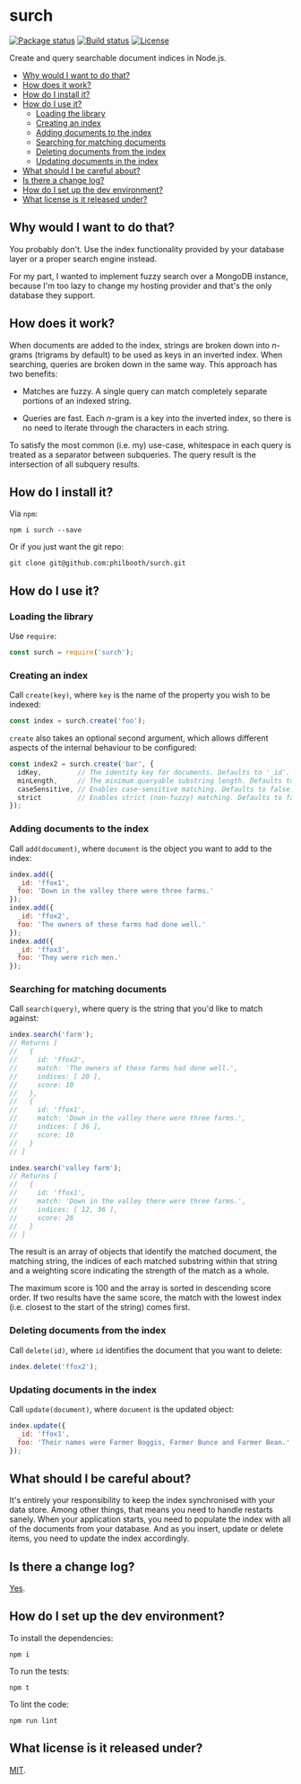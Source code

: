 # surch

[![Package status](https://img.shields.io/npm/v/surch.svg?style=flat-square)](https://www.npmjs.com/package/surch)
[![Build status](https://img.shields.io/travis/philbooth/surch.svg?style=flat-square)](https://travis-ci.org/philbooth/surch)
[![License](https://img.shields.io/github/license/philbooth/surch.svg?style=flat-square)](https://opensource.org/licenses/MIT)

Create and query
searchable document indices
in Node.js.

* [Why would I want to do that?](#why-would-i-want-to-do-that)
* [How does it work?](#how-does-it-work)
* [How do I install it?](#how-do-i-install-it)
* [How do I use it?](#how-do-i-use-it)
  * [Loading the library](#loading-the-library)
  * [Creating an index](#creating-an-index)
  * [Adding documents to the index](#adding-documents-to-the-index)
  * [Searching for matching documents](#searching-for-matching-documents)
  * [Deleting documents from the index](#deleting-documents-from-the-index)
  * [Updating documents in the index](#updating-documents-in-the-index)
* [What should I be careful about?](#what-should-i-be-careful-about)
* [Is there a change log?](#is-there-a-change-log)
* [How do I set up the dev environment?](#how-do-i-set-up-the-dev-environment)
* [What license is it released under?](#what-license-is-it-released-under)

## Why would I want to do that?

You probably don't.
Use the index functionality
provided by your database layer
or a proper search engine
instead.

For my part,
I wanted to implement fuzzy search
over a MongoDB instance,
because I'm too lazy
to change my hosting provider
and that's the only database they support.

## How does it work?

When documents are added to the index,
strings are broken down into *n*-grams
(trigrams by default)
to be used as keys
in an inverted index.
When searching,
queries are broken down
in the same way.
This approach has two benefits:

* Matches are fuzzy.
  A single query
  can match completely separate portions
  of an indexed string.

* Queries are fast.
  Each *n*-gram is a key
  into the inverted index,
  so there is no need
  to iterate through
  the characters in each string.

To satisfy
the most common (i.e. my) use-case,
whitespace in each query
is treated as a separator
between subqueries.
The query result
is the intersection
of all subquery results.

## How do I install it?

Via `npm`:

```
npm i surch --save
```

Or if you just want the git repo:

```
git clone git@github.com:philbooth/surch.git
```

## How do I use it?

### Loading the library

Use `require`:

```js
const surch = require('surch');
```

### Creating an index

Call `create(key)`,
where `key` is the name
of the property
you wish to be indexed:

```js
const index = surch.create('foo');
```

`create` also takes
an optional second argument,
which allows different aspects
of the internal behaviour
to be configured:

```js
const index2 = surch.create('bar', {
  idKey,         // The identity key for documents. Defaults to '_id'.
  minLength,     // The minimum queryable substring length. Defaults to 3.
  caseSensitive, // Enables case-sensitive matching. Defaults to false.
  strict         // Enables strict (non-fuzzy) matching. Defaults to false.
});
```

### Adding documents to the index

Call `add(document)`,
where `document` is the object
you want to add to the index:

```js
index.add({
  _id: 'ffox1',
  foo: 'Down in the valley there were three farms.'
});
index.add({
  _id: 'ffox2',
  foo: 'The owners of these farms had done well.'
});
index.add({
  _id: 'ffox3',
  foo: 'They were rich men.'
});
```

### Searching for matching documents

Call `search(query)`,
where query is the string
that you'd like to match against:

```js
index.search('farm');
// Returns [
//   {
//     id: 'ffox2',
//     match: 'The owners of these farms had done well.',
//     indices: [ 20 ],
//     score: 10
//   },
//   {
//     id: 'ffox1',
//     match: 'Down in the valley there were three farms.',
//     indices: [ 36 ],
//     score: 10
//   }
// ]

index.search('valley farm');
// Returns [
//   {
//     id: 'ffox1',
//     match: 'Down in the valley there were three farms.',
//     indices: [ 12, 36 ],
//     score: 26
//   }
// ]
```

The result is an array
of objects that identify
the matched document,
the matching string,
the indices of each matched substring within that string
and a weighting score
indicating the strength of the match
as a whole.

The maximum score is 100
and the array is sorted
in descending score order.
If two results
have the same score,
the match with the lowest index
(i.e. closest to the start of the string)
comes first.

### Deleting documents from the index

Call `delete(id)`,
where `id` identifies the document
that you want to delete:

```js
index.delete('ffox2');
```

### Updating documents in the index

Call `update(document)`,
where `document` is the updated object:

```js
index.update({
  _id: 'ffox1',
  foo: 'Their names were Farmer Boggis, Farmer Bunce and Farmer Bean.'
});
```

## What should I be careful about?

It's entirely your responsibility
to keep the index synchronised
with your data store.
Among other things,
that means you need to handle restarts sanely.
When your application starts,
you need to populate the index
with all of the documents
from your database.
And as you insert, update or delete items,
you need to update the index accordingly.

## Is there a change log?

[Yes](CHANGELOG.md).

## How do I set up the dev environment?

To install the dependencies:

```
npm i
```

To run the tests:

```
npm t
```

To lint the code:

```
npm run lint
```

## What license is it released under?

[MIT](LICENSE).

